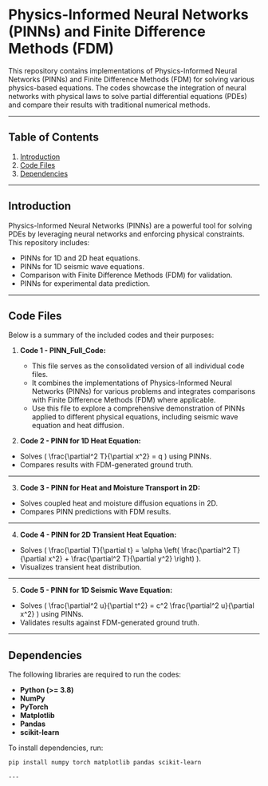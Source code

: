 # Physics-Informed Neural Networks (PINNs) and Finite Difference Methods (FDM)

This repository contains implementations of Physics-Informed Neural Networks (PINNs) and Finite Difference Methods (FDM) for solving various physics-based equations. The codes showcase the integration of neural networks with physical laws to solve partial differential equations (PDEs) and compare their results with traditional numerical methods.

---

## Table of Contents
1. [Introduction](#introduction)
2. [Code Files](#code-files)
3. [Dependencies](#dependencies)


---

## Introduction
Physics-Informed Neural Networks (PINNs) are a powerful tool for solving PDEs by leveraging neural networks and enforcing physical constraints. This repository includes:
- PINNs for 1D and 2D heat equations.
- PINNs for 1D seismic wave equations.
- Comparison with Finite Difference Methods (FDM) for validation.
- PINNs for experimental data prediction.

---
## Code Files
Below is a summary of the included codes and their purposes:

1. **Code 1 - PINN_Full_Code:**
   - This file serves as the consolidated version of all individual code files.
   - It combines the implementations of Physics-Informed Neural Networks (PINNs) for various problems and integrates comparisons with Finite Difference Methods (FDM) where applicable.
   - Use this file to explore a comprehensive demonstration of PINNs applied to different physical equations, including seismic wave equation and heat diffusion.

2. **Code 2 - PINN for 1D Heat Equation:**
- Solves \( \frac{\partial^2 T}{\partial x^2} = q \) using PINNs.
- Compares results with FDM-generated ground truth.

---

3. **Code 3 - PINN for Heat and Moisture Transport in 2D:**
- Solves coupled heat and moisture diffusion equations in 2D.
- Compares PINN predictions with FDM results.

---

4. **Code 4 - PINN for 2D Transient Heat Equation:**
- Solves \( \frac{\partial T}{\partial t} = \alpha \left( \frac{\partial^2 T}{\partial x^2} + \frac{\partial^2 T}{\partial y^2} \right) \).
- Visualizes transient heat distribution.

---

5. **Code 5 - PINN for 1D Seismic Wave Equation:**
- Solves \( \frac{\partial^2 u}{\partial t^2} = c^2 \frac{\partial^2 u}{\partial x^2} \) using PINNs.
- Validates results against FDM-generated ground truth.

---

## Dependencies
The following libraries are required to run the codes:
- **Python (>= 3.8)**
- **NumPy**
- **PyTorch**
- **Matplotlib**
- **Pandas** 
- **scikit-learn** 

To install dependencies, run:
```bash
pip install numpy torch matplotlib pandas scikit-learn

---




